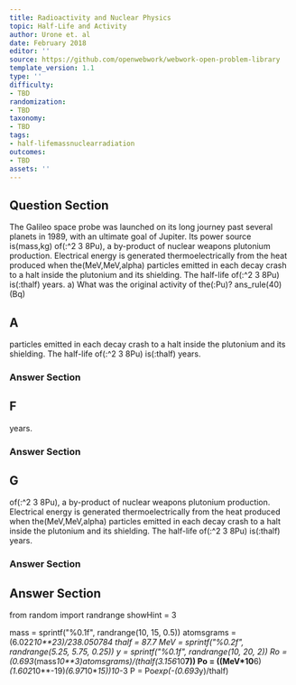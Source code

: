 ```yaml
---
title: Radioactivity and Nuclear Physics
topic: Half-Life and Activity
author: Urone et. al
date: February 2018
editor: ''
source: https://github.com/openwebwork/webwork-open-problem-library
template_version: 1.1
type: ''
difficulty:
- TBD
randomization:
- TBD
taxonomy:
- TBD
tags:
- half-lifemassnuclearradiation
outcomes:
- TBD
assets: ''
---
```


## Question Section 

 
The Galileo space probe was launched on its long journey past several planets in 1989, 
with an ultimate goal of Jupiter. Its power source is(mass,kg) of(:^2 3 8Pu), a by-product of nuclear weapons plutonium production. Electrical energy is generated thermoelectrically from the heat produced when the(MeV,MeV,alpha) particles emitted in each decay crash to a halt inside the plutonium and its shielding. The half-life of(:^2 3 8Pu) is(:thalf) years. 
a) What was the original activity of the(:Pu)?
ans_rule(40)(Bq)

## A
particles emitted in each decay crash to a halt inside the plutonium and its shielding. The half-life of(:^2 3 8Pu) is(:thalf) years. 
### Answer Section
## F
years. 
### Answer Section
## G
of(:^2 3 8Pu), a by-product of nuclear weapons plutonium production. Electrical energy is generated thermoelectrically from the heat produced when the(MeV,MeV,alpha) particles emitted in each decay crash to a halt inside the plutonium and its shielding. The half-life of(:^2 3 8Pu) is(:thalf) years. 
### Answer Section


## Answer Section

from random import randrange
showHint = 3

mass = sprintf("%0.1f", randrange(10, 15, 0.5))
atomsgrams = (6.022*10**23)/238.050784
thalf = 87.7
MeV = sprintf("%0.2f", randrange(5.25, 5.75, 0.25))
y = sprintf("%0.1f", randrange(10, 20, 2))
Ro = (0.693*(mass*10**3)*atomsgrams)/(thalf*(3.156*10**7))
Po = ((MeV*10**6)*(1.602*10**-19)*(6.97*10**15))*10**-3
P = Po*exp(-(0.693*y)/thalf)